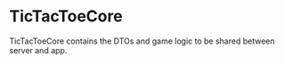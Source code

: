# TicTacToeCore

TicTacToeCore contains the DTOs and game logic to be shared between server and app.

